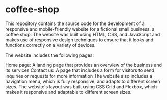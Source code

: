 # coffee-shop
This repository contains the source code for the development of a responsive and mobile-friendly website for a fictional small business, a coffee shop. The website was built using HTML, CSS, and JavaScript and makes use of responsive design techniques to ensure that it looks and functions correctly on a variety of devices.

The website includes the following pages:

Home page: A landing page that provides an overview of the business and its services
Contact us: A page that includes a form for visitors to send inquiries or requests for more information
The website also includes a navigation menu, which is fully responsive, and adapts to different screen sizes. The website's layout was built using CSS Grid and Flexbox, which makes it responsive and adaptable to different screen sizes.
